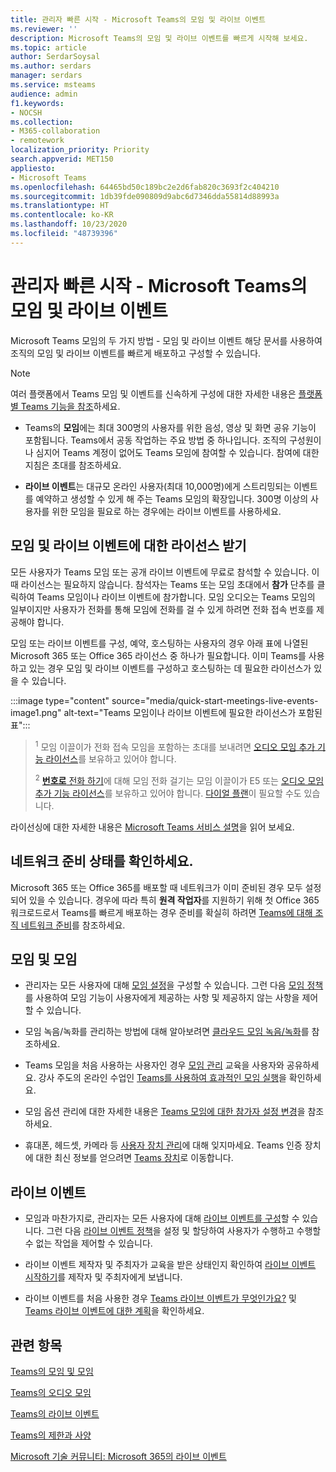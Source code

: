 ```yaml
---
title: 관리자 빠른 시작 - Microsoft Teams의 모임 및 라이브 이벤트
ms.reviewer: ''
description: Microsoft Teams의 모임 및 라이브 이벤트를 빠르게 시작해 보세요.
ms.topic: article
author: SerdarSoysal
ms.author: serdars
manager: serdars
ms.service: msteams
audience: admin
f1.keywords:
- NOCSH
ms.collection:
- M365-collaboration
- remotework
localization_priority: Priority
search.appverid: MET150
appliesto:
- Microsoft Teams
ms.openlocfilehash: 64465bd50c189bc2e2d6fab820c3693f2c404210
ms.sourcegitcommit: 1db39fde090809d9abc6d7346dda55814d88993a
ms.translationtype: HT
ms.contentlocale: ko-KR
ms.lasthandoff: 10/23/2020
ms.locfileid: "48739396"
---
```

# <a name="admin-quick-start---meetings-and-live-events-in-microsoft-teams"></a>관리자 빠른 시작 - Microsoft Teams의 모임 및 라이브 이벤트

Microsoft Teams 모임의 두 가지 방법 - 모임 및 라이브 이벤트 해당 문서를 사용하여 조직의 모임 및 라이브 이벤트를 빠르게 배포하고 구성할 수 있습니다.

> [!Note]
> 여러 플랫폼에서 Teams 모임 및 이벤트를 신속하게 구성에 대한 자세한 내용은 [플랫폼별 Teams 기능을 참조](https://support.microsoft.com/office/teams-features-by-platform-debe7ff4-7db4-4138-b7d0-fcc276f392d3)하세요.

 - Teams의 **모임**에는 최대 300명의 사용자를 위한 음성, 영상 및 화면 공유 기능이 포함됩니다. Teams에서 공동 작업하는 주요 방법 중 하나입니다. 조직의 구성원이나 심지어 Teams 계정이 없어도 Teams 모임에 참여할 수 있습니다. 참여에 대한 지침은 초대를 참조하세요.

 - **라이브 이벤트**는 대규모 온라인 사용자(최대 10,000명)에게 스트리밍되는 이벤트를 예약하고 생성할 수 있게 해 주는 Teams 모임의 확장입니다. 300명 이상의 사용자를 위한 모임을 필요로 하는 경우에는 라이브 이벤트를 사용하세요.

## <a name="get-licenses-for-meetings-and-live-events"></a>모임 및 라이브 이벤트에 대한 라이선스 받기

모든 사용자가 Teams 모임 또는 공개 라이브 이벤트에 무료로 참석할 수 있습니다. 이 때 라이선스는 필요하지 않습니다. 참석자는 Teams 또는 모임 초대에서 **참가** 단추를 클릭하여 Teams 모임이나 라이브 이벤트에 참가합니다. 모임 오디오는 Teams 모임의 일부이지만 사용자가 전화를 통해 모임에 전화를 걸 수 있게 하려면 전화 접속 번호를 제공해야 합니다.

모임 또는 라이브 이벤트를 구성, 예약, 호스팅하는 사용자의 경우 아래 표에 나열된 Microsoft 365 또는 Office 365 라이선스 중 하나가 필요합니다. 이미 Teams를 사용하고 있는 경우 모임 및 라이브 이벤트를 구성하고 호스팅하는 데 필요한 라이선스가 있을 수 있습니다.

:::image type="content" source="media/quick-start-meetings-live-events-image1.png" alt-text="Teams 모임이나 라이브 이벤트에 필요한 라이선스가 포함된 표":::

> <sup>1</sup> 모임 이끌이가 전화 접속 모임을 포함하는 초대를 보내려면 [오디오 모임 추가 기능 라이선스](teams-add-on-licensing/microsoft-teams-add-on-licensing.md)를 보유하고 있어야 합니다.
>
> <sup>2</sup> [**번호로** 전화 하기](set-up-the-call-me-feature-for-your-users.md)에 대해 모임 전화 걸기는  모임 이끌이가 E5 또는 [오디오 모임 추가 기능 라이선스](teams-add-on-licensing/microsoft-teams-add-on-licensing.md)를 보유하고 있어야 합니다. [다이얼 플랜](what-are-dial-plans.md)이 필요할 수도 있습니다.

라이선싱에 대한 자세한 내용은 [Microsoft Teams 서비스 설명](https://docs.microsoft.com/office365/servicedescriptions/teams-service-description)을 읽어 보세요.

## <a name="make-sure-your-networks-ready"></a>네트워크 준비 상태를 확인하세요.

Microsoft 365 또는 Office 365를 배포할 때 네트워크가 이미 준비된 경우 모두 설정되어 있을 수 있습니다. 경우에 따라 특히 **원격 작업자**를 지원하기 위해 첫 Office 365 워크로드로서 Teams를 빠르게 배포하는 경우 준비를 확실히 하려면 [Teams에 대해 조직 네트워크 준비](prepare-network.md)를 참조하세요.

## <a name="meetings-and-conferencing"></a>모임 및 모임

- 관리자는 모든 사용자에 대해 [모임 설정](meeting-settings-in-teams.md)을 구성할 수 있습니다. 그런 다음 [모임 정책](meeting-policies-in-teams.md)를 사용하여 모임 기능이 사용자에게 제공하는 사항 및 제공하지 않는 사항을 제어할 수 있습니다.

- 모임 녹음/녹화를 관리하는 방법에 대해 알아보려면 [클라우드 모임 녹음/녹화](cloud-recording.md)를 참조하세요.

- Teams 모임을 처음 사용하는 사용자인 경우 [모임 관리](https://support.office.com/article/join-a-teams-meeting-078e9868-f1aa-4414-8bb9-ee88e9236ee4) 교육을 사용자와 공유하세요. 강사 주도의 온라인 수업인 [Teams를 사용하여 효과적인 모임 실행](https://microsoftteams.eventbuilder.com/MaximizingTeamsMeetings)을 확인하세요.

- 모임 옵션 관리에 대한 자세한 내용은 [Teams 모임에 대한 참가자 설정 변경](https://support.microsoft.com/article/change-participant-settings-for-a-teams-meeting-53261366-dbd5-45f9-aae9-a70e6354f88e)을 참조하세요.

- 휴대폰, 헤드셋, 카메라 등 [사용자 장치 관리](device-management.md)에 대해 잊지마세요. Teams 인증 장치에 대한 최신 정보를 얻으려면 [Teams 장치](https://office.com/teamsdevices)로 이동합니다.

## <a name="live-events"></a>라이브 이벤트

- 모임과 마찬가지로, 관리자는 모든 사용자에 대해 [라이브 이벤트를 구성](teams-live-events/configure-teams-live-events.md)할 수 있습니다. 그런 다음 [라이브 이벤트 정책](teams-live-events/set-up-for-teams-live-events.md)을 설정 및 할당하여 사용자가 수행하고 수행할 수 없는 작업을 제어할 수 있습니다.

- 라이브 이벤트 제작자 및 주최자가 교육을 받은 상태인지 확인하여 [라이브 이벤트 시작하기](https://support.office.com/article/get-started-with-microsoft-teams-live-events-d077fec2-a058-483e-9ab5-1494afda578a)를 제작자 및 주최자에게 보냅니다.

- 라이브 이벤트를 처음 사용한 경우 [Teams 라이브 이벤트가 무엇인가요?](teams-live-events/what-are-teams-live-events.md) 및 [Teams 라이브 이벤트에 대한 계획](teams-live-events/plan-for-teams-live-events.md)을 확인하세요.

## <a name="related-topics"></a>관련 항목

[Teams의 모임 및 모임](deploy-meetings-microsoft-teams-landing-page.md)

[Teams의 오디오 모임](deploy-audio-conferencing-teams-landing-page.md)

[Teams의 라이브 이벤트](teams-live-events/what-are-teams-live-events.md)

[Teams의 제한과 사양](limits-specifications-teams.md)

[Microsoft 기술 커뮤니티: Microsoft 365의 라이브 이벤트](https://resources.techcommunity.microsoft.com/live-events/)
